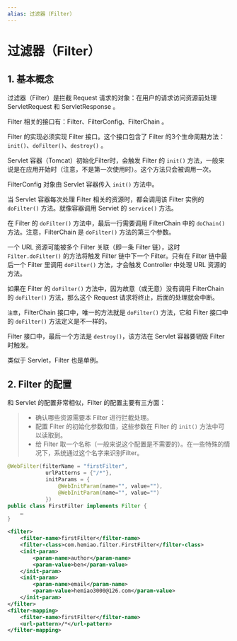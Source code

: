 ```yaml
---
alias: 过滤器（Filter）
---
```



# 过滤器（Filter）

## 1. 基本概念

过滤器（Filter）是拦截 Request 请求的对象：在用户的请求访问资源前处理 ServletRequest 和 ServletResponse 。

Filter 相关的接口有：Filter、FilterConfig、FilterChain 。

Filter 的实现必须实现 Filter 接口。这个接口包含了 Filter 的3个生命周期方法：`init()`、`doFilter()`、`destroy()` 。

Servlet 容器（Tomcat）初始化Filter时，会触发 Filter 的 `init()` 方法，一般来说是在应用开始时（注意，不是第一次使用时）。这个方法只会被调用一次。

FilterConfig 对象由 Servlet 容器传入 `init()` 方法中。

当 Servlet 容器每次处理 Filter 相关的资源时，都会调用该 Filter 实例的 `doFilter()` 方法。就像容器调用 Serviet 的 `service()` 方法。

在 Filter 的 `doFilter()` 方法中，最后一行需要调用 FilterChain 中的 `doChain()` 方法。注意，FilterChain 是 `doFilter()` 方法的第三个参数。

一个 URL 资源可能被多个 Filter 关联（即一条 Filter 链），这时 `Filter.doFilter()` 的方法将触发 Filter 链中下一个 Filter。只有在 Filter 链中最后一个 Filter 里调用 `doFilter()` 方法，才会触发 Controller 中处理 URL 资源的方法。

如果在 Filter 的 `doFilter()` 方法中，因为故意（或无意）没有调用 FilterChain 的 `doFilter()` 方法，那么这个 Request 请求将终止，后面的处理就会中断。

`注意`，FilterChain 接口中，唯一的方法就是 `doFilter()` 方法，它和 Filter 接口中的 `doFilter()` 方法定义是不一样的。

Filter 接口中，最后一个方法是 `destroy()`，该方法在 Servlet 容器要销毁 Filter 时触发。

类似于 Servlet，Filter 也是单例。


## 2. Filter 的配置

和 Servlet 的配置非常相似，Filter 的配置主要有三方面：

> - 确认哪些资源需要本 Filter 进行拦截处理。
> - 配置 Filter 的初始化参数和值，这些参数在 Filter 的 `init()` 方法中可以读取到。
> - 给 Filter 取一个名称（一般来说这个配置是不需要的）。在一些特殊的情况下，系统通过这个名字来识别Filter。

```java
@WebFilter(filterName = "firstFilter",
            urlPatterns = {"/*"},
            initParams = {
                @WebInitParam(name="", value=""),
                @WebInitParam(name="", value="")
            })
public class FirstFilter implements Filter {
    …
}
```

```xml
<filter>
    <filter-name>firstFilter</filter-name>
    <filter-class>com.hemiao.filter.FirstFilter</filter-class>
    <init-param>
        <param-name>author</param-name>
        <param-value>ben</param-value>
    </init-param>
    <init-param>
        <param-name>email</param-name>
        <param-value>hemiao3000@126.com</param-value>
    </init-param>
</filter>
<filter-mapping>
    <filter-name>firstFilter</filter-name>
    <url-pattern>/*</url-pattern>
</filter-mapping>
```
